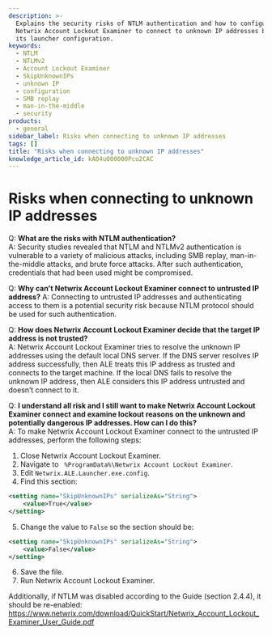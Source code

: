 ```yaml
---
description: >-
  Explains the security risks of NTLM authentication and how to configure
  Netwrix Account Lockout Examiner to connect to unknown IP addresses by editing
  its launcher configuration.
keywords:
  - NTLM
  - NTLMv2
  - Account Lockout Examiner
  - SkipUnknownIPs
  - unknown IP
  - configuration
  - SMB replay
  - man-in-the-middle
  - security
products:
  - general
sidebar_label: Risks when connecting to unknown IP addresses
tags: []
title: "Risks when connecting to unknown IP addresses"
knowledge_article_id: kA04u000000Pcu2CAC
---
```


# Risks when connecting to unknown IP addresses

Q: **What are the risks with NTLM authentication?**  
A: Security studies revealed that NTLM and NTLMv2 authentication is vulnerable to a variety of malicious attacks, including SMB replay, man-in-the-middle attacks, and brute force attacks. After such authentication, credentials that had been used might be compromised.

Q: **Why can't Netwrix Account Lockout Examiner connect to untrusted IP address?**
A: Connecting to untrusted IP addresses and authenticating access to them is a potential security risk because NTLM protocol should be used for such authentication.

Q: **How does Netwrix Account Lockout Examiner decide that the target IP address is not trusted?**  
A: Netwrix Account Lockout Examiner tries to resolve the unknown IP addresses using the default local DNS server. If the DNS server resolves IP address successfully, then ALE treats this IP address as trusted and connects to the target machine. If the local DNS fails to resolve the unknown IP address, then ALE considers this IP address untrusted and doesn’t connect to it.

Q: **I understand all risk and I still want to make Netwrix Account Lockout Examiner connect and examine lockout reasons on the unknown and potentially dangerous IP addresses. How can I do this?**  
A: To make Netwrix Account Lockout Examiner connect to the untrusted IP addresses, perform the following steps:

1. Close Netwrix Account Lockout Examiner.
2. Navigate to ` %ProgramData%\Netwrix Account Lockout Examiner`.
3. Edit `Netwrix.ALE.Launcher.exe.config`.
4. Find this section:

```xml
<setting name="SkipUnknownIPs" serializeAs="String">
    <value>True</value>
</setting>
```

5. Change the value to `False` so the section should be:

```xml
<setting name="SkipUnknownIPs" serializeAs="String">
    <value>False</value>
</setting>
```

6. Save the file.  
7. Run Netwrix Account Lockout Examiner.

Additionally, if NTLM was disabled according to the Guide (section 2.4.4), it should be re-enabled: https://www.netwrix.com/download/QuickStart/Netwrix_Account_Lockout_Examiner_User_Guide.pdf
